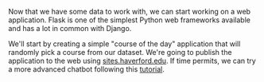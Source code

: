 Now that we have some data to work with, we can start working on a web application.  Flask is one of the simplest Python web frameworks available and has a lot in common with Django.

We'll start by creating a simple "course of the day" application that will randomly pick a course from our dataset.  We're going to publish the application to the web using [sites.haverford.edu](sites.haverford.edu).  If time permits, we can try a more advanced chatbot following this [tutorial](https://pusher.com/tutorials/chatbot-flask-dialogflow). 
